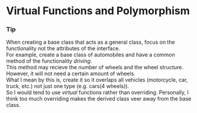 # Virtual Functions and Polymorphism

### Tip
When creating a base class that acts as a general class, focus on the functionality not the attributes of the interface.<br>
For example, create a base class of automobiles and have a common method of the functionality *driving*.<br>
This method may recieve the number of wheels and the wheel structure. However, it will not need a certain amount of wheels.<br>
What I mean by this is, create it so it overlaps all vehicles (motorcycle, car, truck, etc.) not just one type (e.g. cars(4 wheels)).<br>
So I would tend to use *virtual* functions rather than overriding. Personally, I think too much overriding makes the derived class veer away from the base class.
